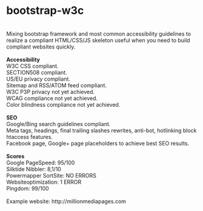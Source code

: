 bootstrap-w3c
=============
<br />
Mixing bootstrap framework and most common accessibility guidelines to realize a compliant HTML/CSS/JS skeleton useful 
when you need to build compliant websites quickly.<br />
<br />
<b>Accessibility</b><br />
W3C CSS compliant.<br />
SECTION508 compliant.<br />
US/EU privacy compliant.<br />
Sitemap and RSS/ATOM feed compliant.<br />
W3C P3P privacy not yet achieved.<br />
WCAG compliance not yet achieved.<br />
Color blindness compliance not yet achieved.<br /><br />
<b>SEO</b><br>
Google/Bing search guidelines compliant.<br />
Meta tags, headings, final trailing slashes rewrites, anti-bot, hotlinking block htaccess features.<br />
Facebook page, Google+ page placeholders to achieve best SEO results.<br />
<br />
<b>Scores</b><br />
Google PageSpeed: 95/100<br />
Silktide Nibbler: 8,1/10<br />
Powermapper SortSite: NO ERRORS<br />
Websiteoptimization: 1 ERROR<br />
Pingdom: 99/100<br />
<br />
Example website: http://millionmediapages.com

